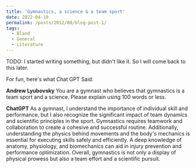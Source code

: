 ```yaml
---
title: 'Gymnastics, a science & a team sport'
date: 2022-04-10
permalink: /posts/2012/08/blog-post-1/
tags:
  - Bland
  - General
  - Literature
---
```


<!-- I needed to write a blog post, so I wanted to share a bit about my expereince as a gymnast. I don't think it is good (as it could be written in a manner that's much more fun to read and less cliche), but it highlights my main takeaways from the sport.  -->

<!-- I started doing gymnastics when I was 2, trained for 19 years, quit 3 times, have multiple boxes of medals (1 for each time I quit) somewhere in my attic (as per the standard), hold William & Mary's record on Highbar, and am an NCAA All American. While I no longer actively involved in the sport, here are my thoughts on what I believe to be the most critical aspects. -->
TODO: I started writing something, but didn't like it. So I will come back to this later.

For fun, here's what Chat GPT Said:

**Andrew Lyubovsky** You are a gymnast who believes that gymnastics is a team sport and a science. Please explain using 100 words or less.

**ChatGPT** As a gymnast, I understand the importance of individual skill and performance, but I also recognize the significant impact of team dynamics and scientific principles in the sport. Gymnastics requires teamwork and collaboration to create a cohesive and successful routine. Additionally, understanding the physics behind movements and the body's mechanics is essential for executing skills safely and efficiently. A deep knowledge of anatomy, physiology, and biomechanics can aid in injury prevention and performance optimization. Overall, gymnastics is not only a display of physical prowess but also a team effort and a scientific pursuit.
<!-- It's commonly believed that gymnastics is an individual sport. Which is totally true. You go out there and just do a routine by yourself. Yet this black and white description of it being an individual sport totally misses the point of what a team sport really is. The most important aspect of a team sport isn't that you can pass the ball to someone else instead of scoring yoursef, rather its the role that your teammates and the people around you play on your performance. This is certainly the case for gymnsatics. For me, as well as many other gymnasts, the team nature of the sport came to play an increasinlgy large role in college, where my teammates would constantly correct me, and where I could look at what they were doing and copy the things that I thoguht made sense. Secondly, the team nature comes into play outside of the gym. After pracitces, we were constantly studying together. And by studying I mean having school books open and watching gymnastics videos, and discussing things that we should be doing in the gym. This would usually go on until ~2 or ~3 AM. This is the kind of motivation and care from other gymnasts is perciely what made the sport so fun, rewarding, and it's the impact of this culture that makes it a team sport. -->

<!-- Gymnastics as a science

Gymnastics is without a doubt a science. There is a rule book that people have to follow that tells how different routines will be scored. Based on this rule book people create routines that they compete. The science nature of it comes from the loopholes, where some skills are easier but give more value. In highschool our coach would know what skills to learn and tell us to learn them. Unfortuantely, this sort of guidance (in most cases) determines the level at which a gymnast will be performing. Second, is the science of knowing how to be healthy enough to have effective practices. Whether it's getting enough sleep at night, eating lots of carbs after practice, or drinking coffee before practice, there were several tricks that we learned that allowed us to feel good at practices. And lastly, it was being able to mannage different factors such as how intense training was or how much sleep we got the previous night to balance the training intensity. This knowledge plays a crutial role, yet unfortunately it requires athletic trainers and proper guidance to fully capture it (as with any other science).


Good Vibes
I think the thing that I will remember most from the sport is the types of vibes that I got in the gym. Here are the three I will recall the most. I remember clearly coming into the gym my freshman year after winter break, and seeing everyone. And there was a glowing feeling made practice easy and made me remember it four years later. Second, is the normal feeling when you know exactly what you need to be doing, and you are happy. Even if you are hurting, or if something isn't working out, the feeling is still good as you know what you will do depending on how things are going. Lastly, there are those days when teammates or coaches may be fussing. These days suck. It's better to just take these days chill, forget about them, and laugh about them 4 years later. Overall, I think it is the good vibes that I will remember about the gym.  -->
